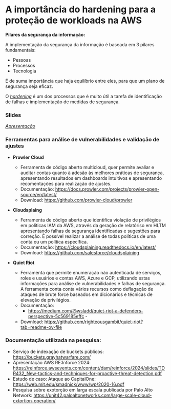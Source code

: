 # A importância do hardening para a proteção de workloads na AWS

**Pilares da segurança da informação:**

A implementação da segurança da informação é baseada em 3 pilares fundamentais:  
 - Pessoas 
 - Processos 
 - Tecnologia 

É de suma importância que haja equilíbrio entre eles, para que um plano de segurança seja eficaz. 

O *[hardening](docs/Hardening.md)* é um dos processos que é muito útil a tarefa de identificação de falhas e implementação de medidas de segurança.

### **Slides**
*[Apresentação](https://github.com/pedroeborges/MTS-2024/blob/a69b325f92146de5e5d15872d316354342e27d44/slides/A%20importancia%20do%20hardening%20para%20a%20prote%C3%A7%C3%A3o%20de%20workloads%20na%20AWS.pdf)*

### **Ferramentas para análise de vulnerabilidades e validação de ajustes**

- **Prowler Cloud**
  - Ferramenta de código aberto multicloud, quer permite avaliar e auditar contas quanto à adesão às melhores práticas de segurança, apresentando resultados em dashboards intuitivos e apresentando recomentações para realização de ajustes.
  - Documentação: https://docs.prowler.com/projects/prowler-open-source/en/latest/
  - Download: https://github.com/prowler-cloud/prowler

- **Cloudsplaing**
  - Ferramenta de código aberto que identifica violação de privilégios em políticas IAM da AWS, através da geração de relatóriso em HLTM apresentando falhas de segurança identificadas e sugestões para correção. É possível realizar a análise de todas políticas de uma conta ou um política específica.  
  - Documentação: https://cloudsplaining.readthedocs.io/en/latest/
  - Download: https://github.com/salesforce/cloudsplaining

- **Quiet Riot**
  - Ferramenta que permite enumeração não autenticada de serviços, roles e usuários e contas AWS, Azure e GCP, utilizando estas informações para análise de vulnerabilidades e falhas de segurança. A ferramenta conta conta vários recursos como deflagação de ataques de brute force baseados em dicionários e técnicas de elevação de privilégios.
  - Documentação:
    - https://medium.com/@wsladd/quiet-riot-a-defenders-perspective-5c569185effc    - 
  - Download: https://github.com/righteousgambit/quiet-riot?tab=readme-ov-file
 
### **Documentação utilizada na pesquisa:**

- Serviço de indexação de buckets públicos: https://buckets.grayhatwarfare.com/
- Apresentação AWS RE:Inforce 2024: https://reinforce.awsevents.com/content/dam/reinforce/2024/slides/TDR432_New-tactics-and-techniques-for-proactive-threat-detection.pdf
- Estudo de caso: Ataque ao CapitalOne: https://web.mit.edu/smadnick/www/wp/2020-16.pdf
- Pesquisa sobre exotorção em larga escala publicada por Palo Alto Network: https://unit42.paloaltonetworks.com/large-scale-cloud-extortion-operation/



